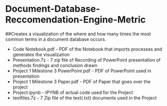 # Document-Database-Reccomendation-Engine-Metric
##Creates a visualization of the where and how many times the most common terms in a document database occurs.

- Code Notebook.pdf - PDF of the Notebook that imports processes and generates the visualization
- Presentation.7z - 7 zip file of Recording of PowerPoint presentation of methods findings and conclusion drawn
- Project 1 Milestone 3 PowerPoint.pdf  - PDF of PowerPoint used in presentation
- Project 1 Milestone 3 Paper.pdf - PDF of Paper that goes over the project
- Project.ipynb - IPYNB of actual code used for the Project
- textfiles.7z - 7 Zip file of the text(.txt) documents used in the Project
